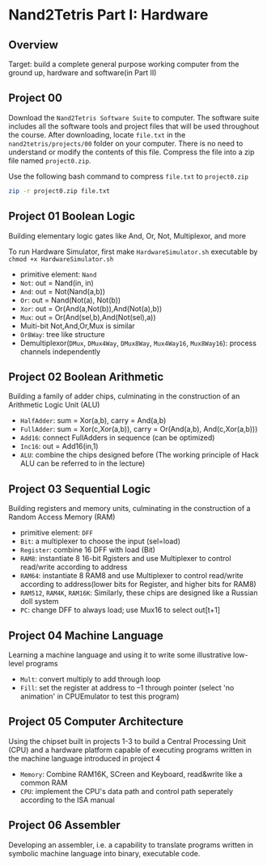 # Nand2Tetris Part I: Hardware

## Overview
Target: build a complete general purpose working computer from the ground up, hardware and software(in Part II)


## Project 00

Download the `Nand2Tetris Software Suite` to computer. The software suite includes all the software tools and project files that will be used throughout the course. After downloading, locate `file.txt` in the `nand2tetris/projects/00` folder on your computer. There is no need to understand or modify the contents of this file. Compress the file into a zip file named `project0.zip`.

Use the following bash command to compress `file.txt` to `project0.zip`

```sh
zip -r project0.zip file.txt
```


## Project 01 Boolean Logic
Building elementary logic gates like And, Or, Not, Multiplexor, and more

To run Hardware Simulator, first make `HardwareSimulator.sh` executable by `chmod +x HardwareSimulator.sh`

- primitive element: `Nand`
- `Not`: out = Nand(in, in)
- `And`: out = Not(Nand(a,b))
- `Or`: out = Nand(Not(a), Not(b))
- `Xor`: out = Or(And(a,Not(b)),And(Not(a),b))
- `Mux`: out = Or(And(sel,b),And(Not(sel),a))
- Muiti-bit Not,And,Or,Mux is similar
- `Or8Way`: tree like structure
- Demultiplexor(`DMux`, `DMux4Way`, `DMux8Way`, `Mux4Way16`, `Mux8Way16`): process channels independently

## Project 02 Boolean Arithmetic
Building a family of adder chips, culminating in the construction of an Arithmetic Logic Unit (ALU)

- `HalfAdder`: sum = Xor(a,b), carry = And(a,b) 
- `FullAdder`: sum = Xor(c,Xor(a,b)), carry = Or(And(a,b), And(c,Xor(a,b)))
- `Add16`: connect FullAdders in sequence (can be optimized)
- `Inc16`: out = Add16(in,1)
- `ALU`: combine the chips designed before (The working principle of Hack ALU can be referred to in the lecture)

## Project 03 Sequential Logic
Building registers and memory units, culminating in the construction of a Random Access Memory (RAM)

- primitive element: `DFF`
- `Bit`: a multiplexer to choose the input (sel=load)
- `Register`: combine 16 DFF with load (Bit)
- `RAM8`: instantiate 8 16-bit Rgisters and use Multiplexer to control read/write according to address
- `RAM64`: instantiate 8 RAM8 and use Multiplexer to control read/write according to address(lower bits for Register, and higher bits for RAM8) 
- `RAM512`, `RAM4K`, `RAM16K`: Similarly, these chips are designed like a Russian doll system
- `PC`: change DFF to always load; use Mux16 to select out[t+1]


## Project 04 Machine Language
Learning a machine language and using it to write some illustrative low-level programs

- `Mult`: convert multiply to add through loop
- `Fill`: set the register at address to –1 through pointer (select 'no animation' in CPUEmulator to test this program)


## Project 05 Computer Architecture
Using the chipset built in projects 1-3 to build a Central Processing Unit (CPU) and a hardware platform capable of executing programs written in the machine language introduced in project 4

- `Memory`: Combine RAM16K, SCreen and Keyboard, read&write like a common RAM
- `CPU`: implement the CPU's data path and control path seperately according to the ISA manual

## Project 06 Assembler
Developing an assembler, i.e. a capability to translate programs written in symbolic machine language into binary, executable code.

